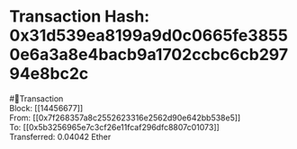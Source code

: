 
Transaction Hash: 0x31d539ea8199a9d0c0665fe38550e6a3a8e4bacb9a1702ccbc6cb29794e8bc2c
====================================================================================
  
#💸Transaction  
Block: [[14456677]]  
From: [[0x7f268357a8c2552623316e2562d90e642bb538e5]]  
To: [[0x5b3256965e7c3cf26e11fcaf296dfc8807c01073]]  
Transferred: 0.04042 Ether